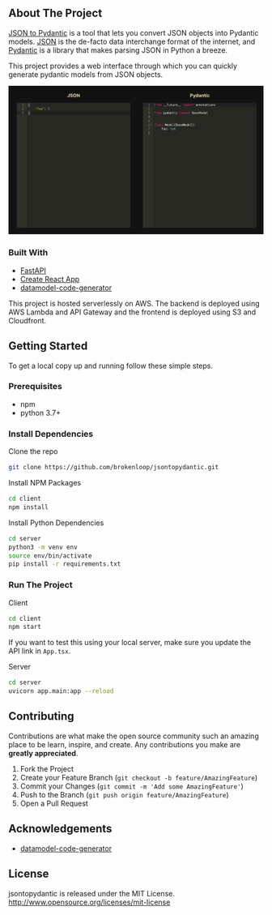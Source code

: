 <!-- ABOUT THE PROJECT -->

## About The Project

[JSON to Pydantic](https://jsontopydantic.com) is a tool that lets you convert JSON objects into
Pydantic models. [JSON](https://www.json.org/json-en.html)
is the de-facto data interchange format of the internet, and
[Pydantic](https://pydantic-docs.helpmanual.io/)
is a library that makes parsing JSON in Python a breeze.

This project provides a web interface through which you can quickly
generate pydantic models from JSON objects.

![website screenshot](images/screenshot.png)

### Built With

- [FastAPI](https://github.com/tiangolo/fastapi)
- [Create React App](https://github.com/facebook/create-react-app)
- [datamodel-code-generator](https://github.com/koxudaxi/datamodel-code-generator)

This project is hosted serverlessly on AWS.
The backend is deployed using AWS Lambda and API Gateway
and the frontend is deployed using S3 and Cloudfront.

<!-- GETTING STARTED -->

## Getting Started

To get a local copy up and running follow these simple steps.

### Prerequisites

- npm
- python 3.7+

### Install Dependencies

Clone the repo

```sh
git clone https://github.com/brokenloop/jsontopydantic.git
```

Install NPM Packages

```sh
cd client
npm install
```

Install Python Dependencies

```sh
cd server
python3 -m venv env
source env/bin/activate
pip install -r requirements.txt
```

### Run The Project

Client

```sh
cd client
npm start
```

If you want to test this using your local server, make sure you update the API link in `App.tsx`.

Server

```sh
cd server
uvicorn app.main:app --reload
```

<!-- CONTRIBUTING -->

## Contributing

Contributions are what make the open source community such an amazing place to be learn, inspire, and create. Any contributions you make are **greatly appreciated**.

1. Fork the Project
2. Create your Feature Branch (`git checkout -b feature/AmazingFeature`)
3. Commit your Changes (`git commit -m 'Add some AmazingFeature'`)
4. Push to the Branch (`git push origin feature/AmazingFeature`)
5. Open a Pull Request

<!-- ACKNOWLEDGEMENTS -->

## Acknowledgements

- [datamodel-code-generator](https://github.com/koxudaxi/datamodel-code-generator)

## License

jsontopydantic is released under the MIT License. http://www.opensource.org/licenses/mit-license
